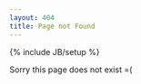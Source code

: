 ```yaml
---
layout: 404
title: Page not Found
---
```

{% include JB/setup %}

Sorry this page does not exist =(
